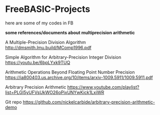 # FreeBASIC-Projects
here are some of my codes in FB

**some references/documents about multiprecision arithmetic**

A Multiple-Precision Division Algorithm http://dmsmith.lmu.build/MComp1996.pdf

Simple Algorithm for Arbitrary-Precision Integer Division https://youtu.be/6bpLYxk9TUQ

Arithmetic Operations Beyond Floating Point Number Precision https://ia800403.us.archive.org/10/items/arxiv-1009.5911/1009.5911.pdf

Arbitrary Precision Arithmetic https://www.youtube.com/playlist?list=PLGI5yUFVsUkWO26oPixUNYwKick1LxiWR

Git repo https://github.com/nickelcarbide/arbitrary-precision-arithmetic-demo
